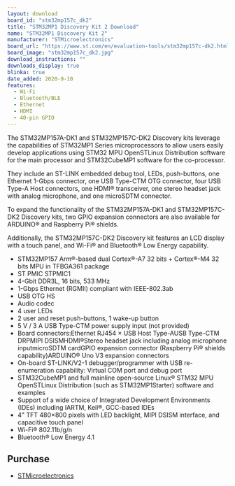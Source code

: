 ```yaml
---
layout: download
board_id: "stm32mp157c_dk2"
title: "STM32MP1 Discovery Kit 2 Download"
name: "STM32MP1 Discovery Kit 2"
manufacturer: "STMicroelectronics"
board_url: "https://www.st.com/en/evaluation-tools/stm32mp157c-dk2.html"
board_image: "stm32mp157c_dk2.jpg"
download_instructions: ""
downloads_display: true
blinka: true
date_added: 2020-9-10
features:
  - Wi-Fi
  - Bluetooth/BLE
  - Ethernet
  - HDMI
  - 40-pin GPIO
---
```


The STM32MP157A-DK1 and STM32MP157C-DK2 Discovery kits leverage the capabilities of STM32MP1 Series microprocessors to allow users easily develop applications using STM32 MPU OpenSTLinux Distribution software for the main processor and STM32CubeMP1 software for the co-processor.

They include an ST-LINK embedded debug tool, LEDs, push-buttons, one Ethernet 1-Gbps connector, one USB Type-CTM OTG connector, four USB Type-A Host connectors, one HDMI® transceiver, one stereo headset jack with analog microphone, and one microSDTM connector.

To expand the functionality of the STM32MP157A-DK1 and STM32MP157C-DK2 Discovery kits, two GPIO expansion connectors are also available for ARDUINO® and Raspberry Pi® shields.

Additionally, the STM32MP157C-DK2 Discovery kit features an LCD display with a touch panel, and Wi-Fi® and Bluetooth® Low Energy capability.

- STM32MP157 Arm®-based dual Cortex®-A7 32 bits + Cortex®-M4 32 bits MPU in TFBGA361 package
- ST PMIC STPMIC1
- 4-Gbit DDR3L, 16 bits, 533 MHz
- 1-Gbps Ethernet (RGMII) compliant with IEEE-802.3ab
- USB OTG HS
- Audio codec
- 4 user LEDs
- 2 user and reset push-buttons, 1 wake-up button
- 5 V / 3 A USB Type-CTM power supply input (not provided)
- Board connectors:Ethernet RJ454 × USB Host Type-AUSB Type-CTM DRPMIPI DSISMHDMI®Stereo headset jack including analog microphone inputmicroSDTM cardGPIO expansion connector (Raspberry Pi® shields capability)ARDUINO® Uno V3 expansion connectors
- On-board ST-LINK/V2-1 debugger/programmer with USB re-enumeration capability: Virtual COM port and debug port
- STM32CubeMP1 and full mainline open-source Linux® STM32 MPU OpenSTLinux Distribution (such as STM32MP1Starter) software and examples
- Support of a wide choice of Integrated Development Environments (IDEs) including IARTM, Keil®, GCC-based IDEs
- 4" TFT 480×800 pixels with LED backlight, MIPI DSISM interface, and capacitive touch panel
- Wi-Fi® 802.11b/g/n
- Bluetooth® Low Energy 4.1

## Purchase
* [STMicroelectronics](https://estore.st.com/en/products/evaluation-tools/product-evaluation-tools/mcu-mpu-eval-tools/stm32-mcu-mpu-eval-tools/stm32-discovery-kits/stm32mp157c-dk2.html)
